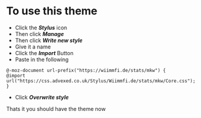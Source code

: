 # To use this theme

- Click the ***Stylus*** icon
- Then click ***Manage***
- Then click ***Write new style***
- Give it a name
- Click the ***Import*** Button
- Paste in the following

```
@-moz-document url-prefix("https://wiimmfi.de/stats/mkw") {
@import url("https://css.advexed.co.uk/Stylus/Wiimmfi.de/stats/mkw/Core.css");
}
```

- Click ***Overwrite style***

Thats it you should have the theme now

